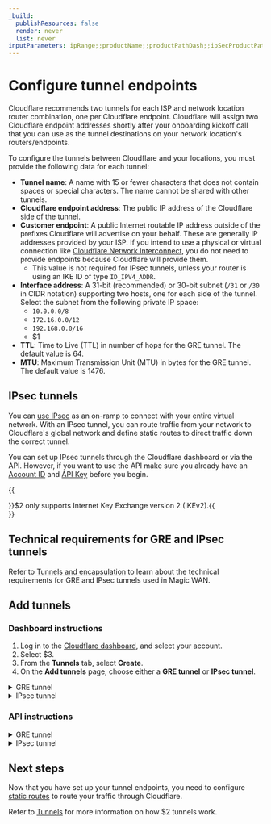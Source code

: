 ```yaml
---
_build:
  publishResources: false
  render: never
  list: never
inputParameters: ipRange;;productName;;productPathDash;;ipSecProductPath;;staticRoutesPath;;tunnelsPath
---
```


#  Configure tunnel endpoints

Cloudflare recommends two tunnels for each ISP and network location router combination, one per Cloudflare endpoint. Cloudflare will assign two Cloudflare endpoint addresses shortly after your onboarding kickoff call that you can use as the tunnel destinations on your network location's routers/endpoints.

To configure the tunnels between Cloudflare and your locations, you must provide the following data for each tunnel:

- **Tunnel name**: A name with 15 or fewer characters that does not contain spaces or special characters. The name cannot be shared with other tunnels.
- **Cloudflare endpoint address**: The public IP address of the Cloudflare side of the tunnel.
- **Customer endpoint**: A public Internet routable IP address outside of the prefixes Cloudflare will advertise on your behalf. These are generally IP addresses provided by your ISP. If you intend to use a physical or virtual connection like [Cloudflare Network Interconnect](/network-interconnect/), you do not need to provide endpoints because Cloudflare will provide them.
  - This value is not required for IPsec tunnels, unless your router is using an IKE ID of type `ID_IPV4_ADDR`.
- **Interface address**: A 31-bit (recommended) or 30-bit subnet (`/31` or `/30` in CIDR notation) supporting two hosts, one for each side of the tunnel. Select the subnet from the following private IP space:
  - `10.0.0.0/8`
  - `172.16.0.0/12`
  - `192.168.0.0/16`
  - $1
- **TTL**: Time to Live (TTL) in number of hops for the GRE tunnel. The default value is 64.
- **MTU**: Maximum Transmission Unit (MTU) in bytes for the GRE tunnel. The default value is 1476.

## IPsec tunnels

You can [use IPsec]($4) as an on-ramp to connect with your entire virtual network. With an IPsec tunnel, you can route traffic from your network to Cloudflare's global network and define static routes to direct traffic down the correct tunnel.

You can set up IPsec tunnels through the Cloudflare dashboard or via the API. However, if you want to use the API make sure you already have an [Account ID](/fundamentals/get-started/basic-tasks/find-account-and-zone-ids/) and [API Key](/fundamentals/api/get-started/keys/#view-your-global-api-key) before you begin.

{{<Aside type="note" header="Note">}}$2 only supports Internet Key Exchange version 2 (IKEv2).{{</Aside>}}

## Technical requirements for GRE and IPsec tunnels

Refer to [Tunnels and encapsulation]($6) to learn about the technical requirements for GRE and IPsec tunnels used in Magic WAN.

## Add tunnels

### Dashboard instructions

1. Log in to the [Cloudflare dashboard](https://dash.cloudflare.com/login), and select your account.
2. Select $3.
3. From the **Tunnels** tab, select **Create**.
4. On the **Add tunnels** page, choose either a **GRE tunnel** or **IPsec tunnel**.

<details>
<summary>GRE tunnel</summary>
<div>
 
5. In **Tunnel name**, give your tunnel a descriptive name. This name must be unique, must not contain spaces or special characters, and must be 15 or fewer characters. Hover the mouse over `i` in the dashboard for more information.
6. Give your tunnel a description in **Description**. You do not have character restrictions here.
7. In **Interface address**, enter the internal IP address for your tunnel along with the interface’s prefix length (either `31` or `30`).
8. In **Customer GRE endpoint**, enter your router’s public IP address.
9. In **Cloudflare GRE endpoint**, enter the Anycast address you received from your account team.
10. Leave the default values for **TTL** and **MTU**.
11. _(Optional)_ We recommend you test your tunnel before officially adding it. To test the tunnel, select **Test tunnels.**
12. To add multiple tunnels, select **Add GRE tunnel** for each new tunnel.
13. After adding your tunnel information, select **Add tunnels** to save your changes.
 
</div>
</details>

<details>
<summary>IPsec tunnel</summary>
<div>

5. In **Tunnel name**, give your tunnel a descriptive name. This name must be unique, must not contain spaces or special characters, and must be 15 or fewer characters. Hover the mouse over `i` in the dashboard for more information.
6. Give your tunnel a description in **Description**. You do not have character restrictions here.
7. In **Interface address**, enter the internal IP address for your tunnel along with the interface’s prefix length (either `31` or `30`).
8. In **Customer endpoint**, enter your router’s public IP address.
9. In **Cloudflare endpoint**, enter the Anycast address you received from your account team.

{{<Aside type="note">}}IPsec tunnels will not function without a pre-shared key (PSK).{{</Aside>}}

10. If you do not have a pre-shared key yet: 
    1. Select **Add pre-shared key later**.
    2. _(Optional)_ We recommend you test your tunnel configuration before officially adding it. To test the tunnel, select **Test tunnels.**
    3. Select **Add tunnels**.
    4. Your tunnel will be listed with a warning in the form of a triangle to let you know it is not yet functional. Select **Edit**.
    5. Choose **Generate a new pre-shared key** > **Done**.
11. If you already have a pre-shared key:
    1. Select **Use my own pre-shared key**.
    2. Paste your key in **Your pre-shared key**.
    3. _(Optional)_ We recommend you test your tunnel before officially adding it. To test the tunnel, select **Test tunnels.**
    4. Select **Add tunnels**.

</div>
</details>

### API instructions

<details>
<summary>GRE tunnel</summary>
<div>

Create a `POST` request [using the API](/api/operations/magic-gre-tunnels-create-gre-tunnels) to create a GRE tunnel. You will need your [API Key](/fundamentals/api/get-started/keys/#view-your-global-api-key).

Example:

```bash
curl --request POST \
  --url https://api.cloudflare.com/client/v4/accounts/{account_id}/magic/gre_tunnels \
  --header 'Content-Type: application/json' \
  --header 'X-Auth-Email: <EMAIL>' \
  --header 'X-Auth-Key: <API_KEY>' \
  --data '{
    "gre_tunnels": [
      {
        "name": "<TUNNEL_NAME>",
        "description": "<TUNNEL_DESCRIPTION>",
        "interface_address": "<INTERFACE_ADDRESS>",
        "cloudflare_gre_endpoint": "<CLOUDFLARE_ENDPOINT>",
        "customer_gre_endpoint": "<CUSTOMER_ENDPOINT>"
      }
    ]
  }'
```

</div>
</details>

<details>
<summary>IPsec tunnel</summary>
<div>

Create a `POST` request [using the API](/api/operations/magic-i-psec-tunnels-create-i-psec-tunnels) to create an IPsec tunnel. You will need your [API Key](/fundamentals/api/get-started/keys/#view-your-global-api-key).

Example:

```bash
curl --request POST \
  --url https://api.cloudflare.com/client/v4/accounts/{account_id}/magic/ipsec_tunnels \
  --header 'Content-Type: application/json' \
  --header 'X-Auth-Email: <EMAIL>' \
  --header 'X-Auth-Key: <API_KEY>' \
  --data '{
    "ipsec_tunnels": [
      {
        "name": "<TUNNEL_NAME>", 
        "description": "<TUNNEL_DESCRIPTION>", 
        "interface_address": "<INTERFACE_ADDRESS>", 
        "cloudflare_endpoint": "<CLOUDFLARE_ENDPOINT>",
        "customer_endpoint": "<CUSTOMER_ENDPOINT>"
      }
    ]
  }'
```

This will generate a response like the following:

```json
{
  "result": {
    "ipsec_tunnels": [
      {
        "id": "<YOUR_TUNNEL_ID>",
        "interface_address": "<INTERFACE_ADDRESS>",
        "created_on": "2023-04-21T10:42:22.138586Z",
        "modified_on": "2023-04-21T10:42:22.138586Z",
        "name": "<TUNNEL_NAME>",
        "cloudflare_endpoint": "<CLOUDFLARE_ENDPOINT>",
        "customer_endpoint": "<CUSTOMER_ENDPOINT>",
        "remote_identities": {
          "hex_id": "<HEX_ID>",
          "fqdn_id": "<FQDN_ID>.ipsec.cloudflare.com",
          "user_id": "ipsec@<USER_ID>.ipsec.cloudflare.com"
        },
        "description": " test",
        "health_check": {
          "enabled": true,
          "target": "<TARGET>",
          "type": "reply",
          "rate": "mid"
        }
      }
    ]
  },
  "success": true,
  "errors": [],
  "messages": []
}
```

2. Create a `POST` request to generate a PSK. Use the tunnel `id` you received from the previous command (exemplified by `<YOUR_TUNNEL_ID>` above):

```bash
curl --request POST \
  --url https://api.cloudflare.com/client/v4/accounts/<ACCOUNT_ID>/magic/ipsec_tunnels/<YOUR_TUNNEL_ID>/psk_generate \
  --header 'X-Auth-Email: <EMAIL>' 
  --header 'X-Auth-Key: <API_KEY>'
```

You will receive a response like the following:

```json
{
  "result": {
    "ipsec_id": "IPSEC_ID",
    "ipsec_tunnel_id": "IPSEC_TUNNEL",
    "psk": "YOUR_PSK_KEY",
    "psk_metadata": {
      "last_generated_on": "2023-04-21T10:48:15.953887008Z"
    }
  },
  "success": true,
  "errors": [],
  "messages": []
}
```

3. Use the above `psk` value to configure the IPsec tunnel on your equipment. You do not need to take further action to use the PSK on Cloudflare’s side, as this value is automatically set.

</div>
</details>

## Next steps

Now that you have set up your tunnel endpoints, you need to configure [static routes]($5) to route your traffic through Cloudflare.

Refer to [Tunnels]($6) for more information on how $2 tunnels work.
